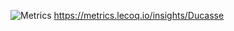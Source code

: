 ![Metrics](https://github.com/Ducasse/Ducasse/blob/main/github-metrics.svg)
https://metrics.lecoq.io/insights/Ducasse
